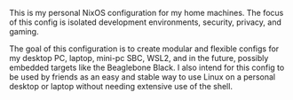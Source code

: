 This is my personal NixOS configuration for my home machines. The focus of this config is isolated development environments, security,
privacy, and gaming.

The goal of this configuration is to create modular and flexible configs for my desktop PC, laptop, mini-pc SBC, WSL2, and in the future, 
possibly embedded targets like the Beaglebone Black. I also intend for this config to be used by friends as an easy and stable way to use 
Linux on a personal desktop or laptop without needing extensive use of the shell. 
